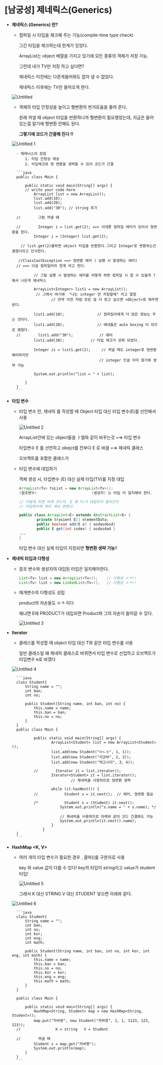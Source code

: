 # [남궁성] 제네릭스(Generics)

- **제네릭스 (Generics) 란?**
    - 컴파일 시 타입을 체크해 주는 기능(compile-time type check)

        그간 타입을 체크하는데 한계가 있었다.

        ArrayList는 object 배열을 가지고 있기에 모든 종류의 객체가 저장 가능.

        그런데 내가 TV만 저장 하고 싶다면?

        제네릭스 이전에는 다른게들어와도 잡아 낼 수 없었다. 

        제네릭스 이후에는 TV만 들어오게 한다.

    ![Untitled](https://user-images.githubusercontent.com/63430211/119673395-48b26000-be76-11eb-9fac-582016d5110e.png)

    - 객체의 타입 안정성을 높이고 형변환의 번거로움을 줄여 준다.

        원래 꺼낼 때 object 타입을 반환하니까 형변환이 필요했었는데, 지금은 들어 있는걸 알기에 형변환 안해도 된다.

        **그렇기에 코드가 간결해 진다 !!**

     ![Untitled 1](https://user-images.githubusercontent.com/63430211/119673404-4a7c2380-be76-11eb-85fc-e81964e27252.png)

        - 제레닉스의 장점
            1. 타입 안정성 제공
            2. 타입체크와 형 변환을 생략할 수 있어 코드가 간결

        ```java
        public class Main {

            public static void main(String[] args) {
        	// write your code here
                ArrayList list = new ArrayList();
                list.add(10);
                list.add(20);
                list.add("30"); // string 추가

        //        그럼 꺼낼 떄

        //        Integer i = list.get(2); ==> 이대론 컴파일 에러가 있어서 형변환을 한다.
                Integer i = (Integer) list.get(2);
              
          // list.get(2)를하면 object 타입을 반환한다.그리고 Integer로 변환하는건 괜찮다라고 인식한다.
          
         //ClassCastException ==> 형변환 에러 ( 실행 시 발생하는 에러)
        // ==> 이걸 컴파일러의 한계 라고 한다.

                // 그럼 실행 시 발생하는 에러를 어떻게 하면 컴파일 시 알 수 있을까 ? 해서 나온게 제네릭스

                ArrayList<Integer> list1 = new ArrayList();
                 // 그래서 여기에  "나는 integer 만 저장할래" 라고 말함
        				// 만약 이전 처럼 모든 걸 다 받고 싶으면 <Object>로 해주면 된다.

                list1.add(10);               // 컴파일러에게 더 많은 정보는 주는 것이다.
                list1.add(20);               // 얘네들은 auto boxing 이 되므로 괜찮다.
        //        list1.add("30");            // 에러
                list1.add(30);            // 타입 체크가 강화 되었다.

                Integer ii = list1.get(2);     // 꺼낼 때도 integer로 형변환 해야하지만
                                              // integer 인걸 이미 알기에 생략 가능

                System.out.println("list = " + list);

            }
        }
        ```

- **타입 변수**
    - 타입 변수 란, 제네릭 를 작성할 때 Object 타입 대신 타입 변수(E)를 선언해서 사용

        ![Untitled 2](https://user-images.githubusercontent.com/63430211/119673413-4bad5080-be76-11eb-9cfa-8f82c9c773fb.png)

        ArrayList안에 있는 object들을 ㅏ앨와 같이  바꾸는것 =⇒ 타입 변수 

        타입변수 E 를 선언하고 obejct를 전부다 E 로 바꿈 =⇒ 제네릭 클래스

        오브젝트를 포함한 클래스가 

         

    - 타입 변수에 대입하기

        객체 생성 시, 타입변수 (E) 대신 실제 타입(TV)를 지정 대입

        ```java
        ArrayList<Tv> tvList = new ArrayList<Tv>();
        (참조변수)                         (생성자) 는 타입 이 일치해야 한다.

        // 이렇게 되면 아래 코드의  E 에 Tv가 대입되어 들어간다
        // 타입변수에 따라 계속 변한다.

        public class ArrayList<E> extends AbstractList<E> {
        		private trasient E[] elementData;
        		public boolean add(E o) { asdasdasd}
        		public E get(int index) { asdasdad }
        ...
        } 
        ```

        타입 변수 대신 실제 타입이 지정되면 **형변환 생략 가능**!!

- **제네릭 타입과 다형성**
    - 참조 변수와 생성자의 대입된 타입은 일치해야한다.

        ```java
        List<Tv> list = new ArrayList<Tv>();    // 다형성 ㅇㅋ!!
        List<Tv> list = new LinkedList<Tv>();   // 다형성 ㅇㅋ!!

        ```

    - 매개변수의 다형성도 성립

        product의 자손들도 ㅇㅋ 이다 

        왜냐면  E에 PRODUCT가 대입되면 Product와 그의 자손이 들어갈 수 있다.

       ![Untitled 3](https://user-images.githubusercontent.com/63430211/119673423-4cde7d80-be76-11eb-899c-1d14c63cda60.png)

- **Iterator<E>**
    - 클래스를 작성할 때 object 타입 대신 T와 같은 타입 변수를 사용

        일반 클래스일 떄 제네릭 클래스로 바뀌면서 타입 변수로 선업하고 오브젝트가 타입변수 e로 바꼈다

     ![Untitled 4](https://user-images.githubusercontent.com/63430211/119673427-4d771400-be76-11eb-86cc-81324bc9218f.png)

        ```java
        class Student{
            String name = "";
            int ban;
            int no;

            public Student(String name, int ban, int no) {
                this.name = name;
                this.ban = ban;
                this.no = no;
            }
        }
        public class Main {

        		public static void main(String[] args) {
        		        ArrayList<Student> list = new ArrayList<Student>();
        		        list.add(new Student("ㅁㄴㅇ", 1, 1));
        		        list.add(new Student("지코바", 2, 3));
        		        list.add(new Student("먹고시다", 3, 4));
        		
        		//        Iterator it = list.iterator();
        		        Iterator<Student> it = list.iterator(); 
        						 // 제네릭을 사용하므로 형변환 생략

        		        while (it.hasNext()) {
        		//            Student s = it.next();  // 에러, 형변환 필요

        		/*            Student s = (Student) it.next();
        		            System.out.println("s.name = " + s.name); */

        		            // 제네릭을 사용하므로 아래와 같이 코드 간결화도 가능
        		            System.out.println(it.next().name);
        		        }
        		    }
        }
        ```

- **HashMap <K, V>**
    - 여러 개의 타입 변수가 필요한 경우 , 콤마()를 구분자로 사용

        key 와 value 값이 다를 수 있다! key의 타입이 string이고 value가 student 타입!

      ![Untitled 5](https://user-images.githubusercontent.com/63430211/119673436-4ea84100-be76-11eb-9796-bc82a3daccaf.png)

        그래서 K 대신 STRING V 대신 STUDENT 넣으면 아래와 같다. 

    ![Untitled 6](https://user-images.githubusercontent.com/63430211/119673444-50720480-be76-11eb-9958-72dc44631ba2.png)

        ```java
        class Student{
            String name = "";
            int ban;
            int no;
            int kor;
            int eng;
            int math;

            public Student(String name, int ban, int no, int kor, int eng, int math) {
                this.name = name;
                this.ban = ban;
                this.no = no;
                this.kor = kor;
                this.eng = eng;
                this.math = math;
            }
        }

        public class Main {

            public static void main(String[] args) {
                HashMap<String, Student> map = new HashMap<String, Student>();
                map.put("자바왕", new Student("자바왕", 1, 1, 1123, 123, 123));
        //                K = string   V = Student

        //        꺼낼 때
                Student s = map.get("자바왕");
                System.out.println(map);
            }
        }
        ```